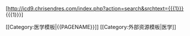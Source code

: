 [http://icd9.chrisendres.com/index.php?action=search&srchtext={{{1}}} {{{1}}}]<noinclude>

[[Category:医学模板|{{PAGENAME}}]]
[[Category:外部资源模板|医学]]

</noinclude>